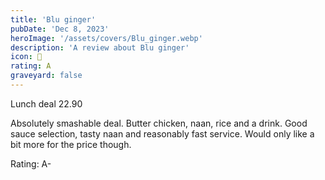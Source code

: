 ```yaml
---
title: 'Blu ginger'
pubDate: 'Dec 8, 2023'
heroImage: '/assets/covers/Blu_ginger.webp'
description: 'A review about Blu ginger'
icon: 🍛
rating: A
graveyard: false
---
```


Lunch deal 22.90

Absolutely smashable deal. Butter chicken, naan, rice and a drink. Good sauce selection, tasty naan and reasonably fast service. Would only like a bit more for the price though.

Rating: A-
